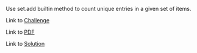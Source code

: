 Use set.add builtin method to count unique entries in a given set of items.

Link to [Challenge](https://www.hackerrank.com/challenges/py-set-add/problem)

Link to [PDF](./set-add.pdf)

Link to [Solution](./set_add.py)
